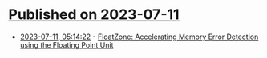 # [Published on 2023-07-11](index.md)

* [2023-07-11, 05:14:22](https://lobste.rs/s/wm6o0o/floatzone_accelerating_memory_error) - [FloatZone: Accelerating Memory Error Detection using the Floating Point Unit](https://download.vusec.net/papers/floatzone_sec23.pdf)
